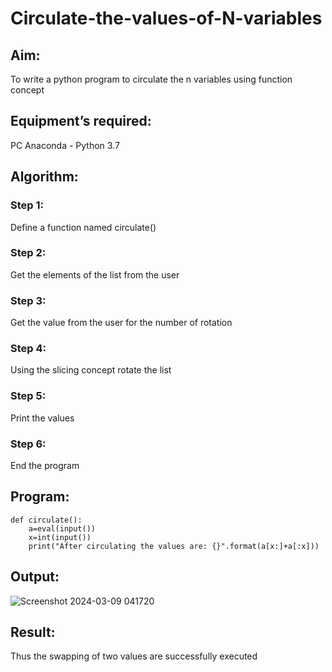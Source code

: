 # Circulate-the-values-of-N-variables
## Aim:
To write a python program to circulate the n variables using function concept
## Equipment’s required:
PC
Anaconda - Python 3.7
## Algorithm: 
### Step 1: 
Define a function named circulate()
### Step 2: 
Get the elements of the list from the user
### Step 3: 
Get the value from the user for the number of rotation
### Step 4: 
Using the slicing concept rotate the list
### Step 5: 
Print the values
### Step 6: 
End the program
## Program:
```
def circulate():
    a=eval(input())
    x=int(input())
    print("After circulating the values are: {}".format(a[x:]+a[:x]))
```
## Output:
![Screenshot 2024-03-09 041720](https://github.com/VincyJovitha01/Circulate-the-values-of-N-variables/assets/147121113/813026fc-7f87-4845-91cc-298de1bfa019)

## Result:
Thus the swapping of two values are successfully executed

